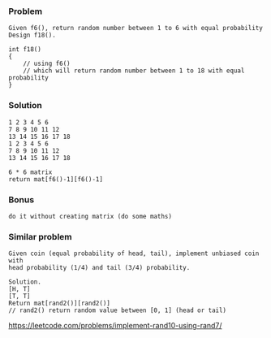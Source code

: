 ### Problem
```
Given f6(), return random number between 1 to 6 with equal probability
Design f18().

int f18()
{
    // using f6()
    // which will return random number between 1 to 18 with equal probability
}
```

### Solution
```
1 2 3 4 5 6
7 8 9 10 11 12
13 14 15 16 17 18
1 2 3 4 5 6
7 8 9 10 11 12
13 14 15 16 17 18

6 * 6 matrix
return mat[f6()-1][f6()-1]
```

### Bonus
```
do it without creating matrix (do some maths)
```

### Similar problem
```
Given coin (equal probability of head, tail), implement unbiased coin with 
head probability (1/4) and tail (3/4) probability.

Solution.
[H, T]
[T, T]
Return mat[rand2()][rand2()]
// rand2() return random value between [0, 1] (head or tail)
```
https://leetcode.com/problems/implement-rand10-using-rand7/